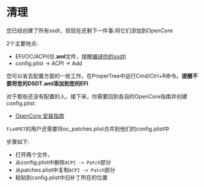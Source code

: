# 清理

您已经创建了所有ssdt，但现在还剩下一件事:将它们添加到OpenCore

2个主要地点:

* EFI/OC/ACPI(仅.**aml**文件，提醒[编译你的ssdt](/Manual/compile.md))
* config.plist -> ACPI -> Add

您可以省去配置方面的一些工作。在ProperTree中运行Cmd/Ctrl+R命令。**提醒不要将您的DSDT.aml添加到您的EFI**

对于那些还没有配置的人。接下来，你需要回到各自的OpenCore指南并创建config.plist:

* [OpenCore 安装指南](https://sumingyd.github.io/OpenCore-Install-Guide/)

`FixHPET`的用户还需要将oc_patches.plist合并到他们的config.plist中

步骤如下:

* 打开两个文件，
* 从config.plist中删除`ACPI -> Patch`部分
* 从patches.plist中复制`ACPI -> Patch`部分
* 粘贴到config.plist中旧补丁所在的位置
